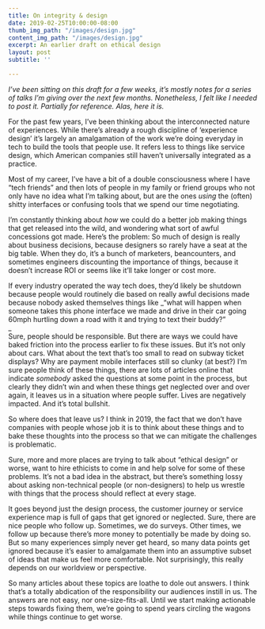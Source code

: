 ```yaml
---
title: On integrity & design
date: 2019-02-25T10:00:00-08:00
thumb_img_path: "/images/design.jpg"
content_img_path: "/images/design.jpg"
excerpt: An earlier draft on ethical design
layout: post
subtitle: ''

---
```

_I’ve been sitting on this draft for a few weeks, it’s mostly notes for a series of talks I’m giving over the next few months. Nonetheless, I felt like I needed to post it. Partially for reference. Alas, here it is._

For the past few years, I’ve been thinking about the interconnected nature of experiences. While there’s already a rough discipline of ‘experience design’ it’s largely an amalgamation of the work we’re doing everyday in tech to build the tools that people use. It refers less to things like service design, which American companies still haven’t universally integrated as a practice.  
  
Most of my career, I’ve have a bit of a double consciousness where I have “tech friends” and then lots of people in my family or friend groups who not only have no idea what I’m talking about, but are the ones _using_ the (often) shitty interfaces or confusing tools that we spend our time negotiating.  
  
I’m constantly thinking about _how_ we could do a better job making things that get released into the wild, and wondering what sort of awful concessions got made. Here’s the problem: So much of design is really about business decisions, because designers so rarely have a seat at the big table. When they do, it’s a bunch of marketers, beancounters, and sometimes engineers discounting the importance of things, because it doesn’t increase ROI or seems like it’ll take longer or cost more.  
  
If every industry operated the way tech does, they’d likely be shutdown because people would routinely die based on really awful decisions made because nobody asked themselves things like _“what will happen when someone takes this phone interface we made and drive in their car going 60mph hurtling down a road with it and trying to text their buddy?”  
_  
Sure, people should be responsible. But there are ways we could have baked friction into the process earlier to fix these issues. But it’s not only about cars. What about the text that’s too small to read on subway ticket displays? Why are payment mobile interfaces still so clunky (at best?) I’m sure people think of these things, there are lots of articles online that indicate _somebody_ asked the questions at some point in the process, but clearly they didn’t win and when these things get neglected over and over again, it leaves us in a situation where people suffer. Lives are negatively impacted. And it’s total bullshit.

  
So where does that leave us? I think in 2019, the fact that we don’t have companies with people whose job it is to think about these things and to bake these thoughts into the process so that we can mitigate the challenges is problematic.

  
Sure, more and more places are trying to talk about “ethical design” or worse, want to hire ethicists to come in and help solve for some of these problems. It’s not a bad idea in the abstract, but there’s something lossy about asking non-technical people (or non-designers) to help us wrestle with things that the process should reflect at every stage.

  
It goes beyond just the design process, the customer journey or service experience map is full of gaps that get ignored or neglected. Sure, there are nice people who follow up. Sometimes, we do surveys. Other times, we follow up because there’s more money to potentially be made by doing so. But so many experiences simply never get heard, so many data points get ignored because it’s easier to amalgamate them into an assumptive subset of ideas that make us feel more comfortable. Not surprisingly, this really depends on our worldview or perspective.

So many articles about these topics are loathe to dole out answers. I think that’s a totally abdication of the responsibility our audiences instill in us. The answers are not easy, nor one-size-fits-all. Until we start making actionable steps towards fixing them, we’re going to spend years circling the wagons while things continue to get worse.